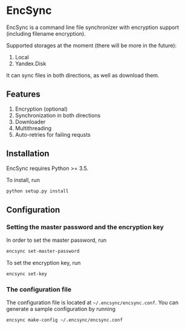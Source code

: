 # EncSync
EncSync is a command line file synchronizer with encryption support (including filename encryption).

Supported storages at the moment (there will be more in the future):
1. Local
2. Yandex.Disk

It can sync files in both directions, as well as download them.

## Features
1. Encryption (optional)
2. Synchronization in both directions
3. Downloader
4. Multithreading
5. Auto-retries for failing requsts

## Installation
EncSync requires Python >= 3.5.

To install, run
```sh
python setup.py install
```

## Configuration
### Setting the master password and the encryption key
In order to set the master password, run
```sh
encsync set-master-password
```

To set the encryption key, run
```sh
encsync set-key
```

### The configuration file
The configuration file is located at `~/.encsync/encsync.conf`.
You can generate a sample configuration by running
```sh
encsync make-config ~/.encsync/encsync.conf
```
